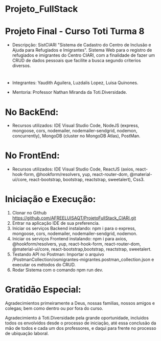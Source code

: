 # Projeto_FullStack

# Projeto Final - Curso Toti Turma 8

* Descripção:
SistCIARI "Sistema de Cadastro do Centro de Inclusão e Ajuda para Refugiados e Imigrantes".
Sistema Web para o registro de refugiados e imigrantes do Centro CIARI, com a finalidade de fazer um CRUD de dados pessoais que facilite a busca segundo criterios diversos.
#
* Integrantes:
Yaudith Aguilera,
Luzdalis Lopez,
Luisa Quinones.

* Mentoria: 
Professor Nathan Miranda da Toti.Diversidade.

# No BackEnd:
* Recursos utilizados:
IDE Visual Studio Code, NodeJS (express, mongoose, cors, nodemailer, nodemailer-sendgrid, nodemon, concurrently), MongoDB (cluster no MongoDB Atlas), PostMan.

# No FrontEnd:
* Recursos utilizados:
IDE Visual Studio Code, ReactJS (axios, react-hook-form, @hookform/resolvers, yup, react-router-dom, @material-ui/core, react-bootstrap, bootstrap, reactstrap, sweetalert), Css3.

# Iniciação e Execução:
1. Clonar no Github https://github.com/AFREELUISAQT/ProjetoFullStack_CIARI.git
2. Entrar na aplicação IDE de sua preferencia.
3. Iniciar os serviços Backend instalando: npm i para o express, mongoose, cors, nodemailer, nodemailer-sendgrid, nodemon.
4. Iniciar os serviços Frontend instalando: npm i para axios, @hookform/resolvers, yup, react-hook-form, react-router-dom, @material-ui/core, react-bootstrap,bootstrap, reactstrap, sweetalert.
5. Testando API no Postman: Importar o arquivo /PostmanCollection/osmigrantes-migrantes.postman_collection.json e executar os métodos do CRUD.
6. Rodar Sistema com o comando npm run dev.

# Gratidão Especial:

Agradecimientos primeiramente a Deus, nossas familias, nossos amigos e colegas; bem como dentro ou por fora do curso.

Agradecimiento á Toti.Diversidade pela grande oportunidade, incluidos todos os envolvidos desde o processo de iniciação, até essa conclusão da mão de todos e cada um dos professores, e daqui para frente no processo de ubiquação laboral.
